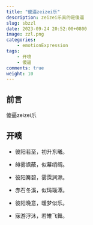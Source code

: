 ```yaml
---
title: "傻逼zeizei乐"
description: zeizei乐真的是傻逼
slug: sbzzl
date: 2023-09-24 20:52:00+0800
image: zzl.png
categories:
    - emotionExpression
tags:
    - 开喷
    - 傻逼
comments: true
weight: 10
---
```


## 前言
傻逼zeizei乐
## 开喷
- 彼阳若至，初升东曦。

- 绯雾飒蔽，似幕绡绸。

- 彼阳篝碧，雾霂涧滁。

- 赤石冬溪，似玛瑙潭。

- 彼阳晚意，暖梦似乐。

- 寐游浮沐，若雉飞舞。